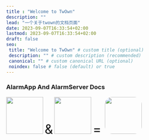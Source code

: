 ```yaml
---
title : "Welcome to TwOwn"
description: ""
lead: "一个关于twown的文档页面"
date: 2023-09-07T16:33:54+02:00
lastmod: 2023-09-07T16:33:54+02:00
draft: false
seo:
 title: "Welcome to TwOwn" # custom title (optional)
 description: "" # custom description (recommended)
 canonical: "" # custom canonical URL (optional)
 noindex: false # false (default) or true
---
```


### AlarmApp And AlarmServer Docs



<p>
<image src="svg/swiftui.svg" width=100 />
<span style="font-size: 35px">&</span>
<image src="svg/golang.svg" width=100 />
<span style="font-size: 35px"> = </span>
<image src="images/logo.png" width=100 style="border-radius:20px"/>
</p>


